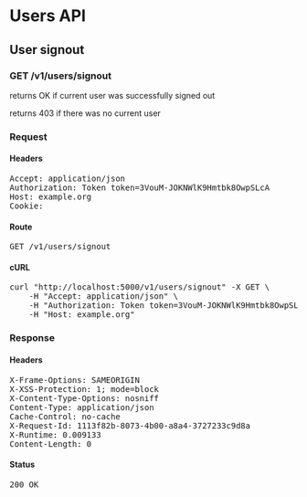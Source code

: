 # Users API

## User signout

### GET /v1/users/signout

returns OK if current user was successfully signed out

returns 403 if there was no current user
### Request

#### Headers

<pre>Accept: application/json
Authorization: Token token=3VouM-JOKNWlK9Hmtbk8OwpSLcA
Host: example.org
Cookie: </pre>

#### Route

<pre>GET /v1/users/signout</pre>

#### cURL

<pre class="request">curl &quot;http://localhost:5000/v1/users/signout&quot; -X GET \
	-H &quot;Accept: application/json&quot; \
	-H &quot;Authorization: Token token=3VouM-JOKNWlK9Hmtbk8OwpSLcA&quot; \
	-H &quot;Host: example.org&quot;</pre>

### Response

#### Headers

<pre>X-Frame-Options: SAMEORIGIN
X-XSS-Protection: 1; mode=block
X-Content-Type-Options: nosniff
Content-Type: application/json
Cache-Control: no-cache
X-Request-Id: 1113f82b-8073-4b00-a8a4-3727233c9d8a
X-Runtime: 0.009133
Content-Length: 0</pre>

#### Status

<pre>200 OK</pre>


